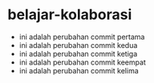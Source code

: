 # belajar-kolaborasi
- ini adalah perubahan commit pertama
- ini adalah perubahan commit kedua
- ini adalah perubahan commit ketiga
- ini adalah perubahan commit keempat
- ini adalah perubahan commit kelima
